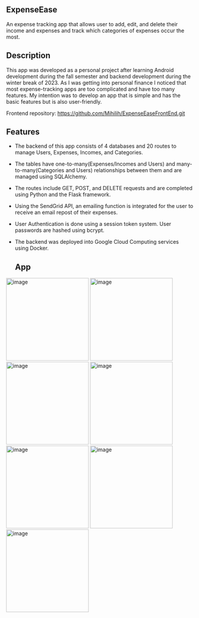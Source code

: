 ## ExpenseEase
An expense tracking app that allows user to add, edit, and delete their income and expenses and track which categories of expenses occur the most.

## Description
This app was developed as a personal project after learning Android development during the fall semester and backend development during the winter break of 2023. As I was getting into personal finance I noticed that most expense-tracking apps are too complicated and have too many features. My intention was to develop an app that is simple and has the basic features but is also user-friendly.

Frontend repository: https://github.com/Mihilih/ExpenseEaseFrontEnd.git

## Features 
- The backend of this app consists of 4 databases and 20 routes to manage Users, Expenses, Incomes, and Categories.
- The tables have one-to-many(Expenses/Incomes and Users) and many-to-many(Categories and Users) relationships between them and are managed using SQLAlchemy.
- The routes include GET, POST, and DELETE requests and are completed using Python and the Flask framework.
- Using the SendGrid API, an emailing function is integrated for the user to receive an email repost of their expenses.
- User Authentication is done using a session token system. User passwords are hashed using bcrypt.
- The backend was deployed into Google Cloud Computing services using Docker.

  ## App

<img width="222" alt="image" src="https://github.com/Mihilih/ExpenseEaseFrontEnd/assets/72967681/33e7fa94-7179-46ad-a98d-2fee3ac15ae8"> 
<img width="222" alt="image" src="https://github.com/Mihilih/ExpenseEaseFrontEnd/assets/72967681/52a0124f-0a94-4944-a292-7b311ff5f819">
<img width="222" alt="image" src="https://github.com/Mihilih/ExpenseEaseFrontEnd/assets/72967681/c2ec4d2e-989e-44de-9f7e-530a64bb633a">
<img width="222" alt="image" src="https://github.com/Mihilih/ExpenseEaseFrontEnd/assets/72967681/75f40d5b-940d-4194-a571-911a49ed62d6">
<img width="222" alt="image" src="https://github.com/Mihilih/ExpenseEaseFrontEnd/assets/72967681/601d9506-93c7-4a43-b5a4-d6d876d4d314">
<img width="222" alt="image" src="https://github.com/Mihilih/ExpenseEaseFrontEnd/assets/72967681/cc4257a6-ef9c-4dc6-a46a-54b42fac1d06">
<img width="222" alt="image" src="https://github.com/Mihilih/ExpenseEaseFrontEnd/assets/72967681/086f9250-7504-44a6-83ce-480b9738cc4b">
